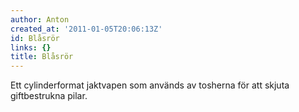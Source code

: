 ```yaml
---
author: Anton
created_at: '2011-01-05T20:06:13Z'
id: Blåsrör
links: {}
title: Blåsrör
---
```


Ett cylinderformat jaktvapen som används av tosherna för att skjuta giftbestrukna pilar.
